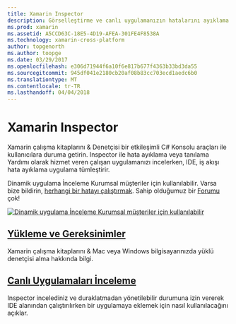 ```yaml
---
title: Xamarin Inspector
description: Görselleştirme ve canlı uygulamanızın hatalarını ayıklama
ms.prod: xamarin
ms.assetid: A5CCD63C-18E5-4D19-AFEA-301FE4F8538A
ms.technology: xamarin-cross-platform
author: topgenorth
ms.author: toopge
ms.date: 03/29/2017
ms.openlocfilehash: e306d71944f6a10f6e817b677f4363b33bd3da55
ms.sourcegitcommit: 945df041e2180cb20af08b83cc703ecd1aedc6b0
ms.translationtype: MT
ms.contentlocale: tr-TR
ms.lasthandoff: 04/04/2018
---
```

# <a name="xamarin-inspector"></a>Xamarin Inspector


Xamarin çalışma kitaplarını & Denetçisi bir etkileşimli C# Konsolu araçları ile kullanıcılara duruma getirin. Inspector ile hata ayıklama veya tanılama Yardımı olarak hizmet veren çalışan uygulamanızı incelerken, IDE, iş akışı hata ayıklama uygulama tümleştirir.

Dinamik uygulama İnceleme Kurumsal müşteriler için kullanılabilir. Varsa bize bildirin, [herhangi bir hatayı çalıştırmak](~/tools/inspector/install.md#reporting-bugs). Sahip olduğumuz bir [Forumu](https://forums.xamarin.com/categories/inspector) çok!

[![](images/interactive-1.0.0-bike-inspect-3d-small.png "Dinamik uygulama İnceleme Kurumsal müşteriler için kullanılabilir")](images/interactive-1.0.0-bike-inspect-3d.png#lightbox)

## <a name="installation-and-requirementstoolsinspectorinstallmd"></a>[Yükleme ve Gereksinimler](~/tools/inspector/install.md)

Xamarin çalışma kitaplarını & Mac veya Windows bilgisayarınızda yüklü denetçisi alma hakkında bilgi.

## <a name="inspecting-live-applicationstoolsinspectorinspectmd"></a>[Canlı Uygulamaları İnceleme](~/tools/inspector/inspect.md)

Inspector incelediniz ve duraklatmadan yönetilebilir durumuna izin vererek IDE alanından çalıştırılırken bir uygulamaya eklemek için nasıl kullanılacağını açıklar.



